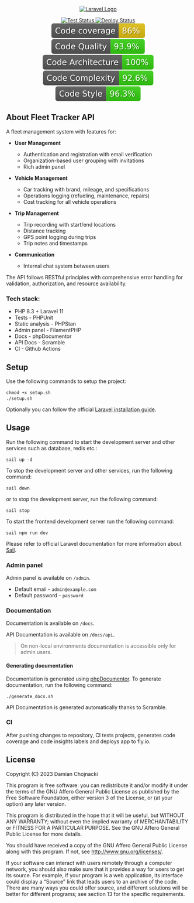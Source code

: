 <p align="center"><a href="https://laravel.com" target="_blank"><img src="https://raw.githubusercontent.com/laravel/art/master/logo-lockup/5%20SVG/2%20CMYK/1%20Full%20Color/laravel-logolockup-cmyk-red.svg" width="400" alt="Laravel Logo"></a></p>

<p align="center">
<a href="https://github.com/damianchojnacki/fleet-tracker-api/actions/workflows/test.yml">
<img src="https://github.com/damianchojnacki/fleet-tracker-api/actions/workflows/test.yml/badge.svg" alt="Test Status">
</a>
<a href="https://github.com/damianchojnacki/fleet-tracker-api/actions/workflows/deploy.yml">
<img src="https://github.com/damianchojnacki/fleet-tracker-api/actions/workflows/deploy.yml/badge.svg" alt="Deploy Status">
</a>
<br>
<a href="https://github.com/damianchojnacki/fleet-tracker-api/actions/workflows/tests.yml">
<img src="https://github.com/damianchojnacki/fleet-tracker-api/raw/badges/main/coverage.svg" alt="Code Coverage">
</a>
<a href="https://github.com/damianchojnacki/fleet-tracker-api/actions/workflows/insights.yml">
<img src="https://github.com/damianchojnacki/fleet-tracker-api/raw/badges/main/insights-code.svg" alt="Code Quality">
</a>
<a href="https://github.com/damianchojnacki/fleet-tracker-api/actions/workflows/insights.yml">
<img src="https://github.com/damianchojnacki/fleet-tracker-api/raw/badges/main/insights-architecture.svg" alt="Code Architecture">
</a>
<a href="https://github.com/damianchojnacki/fleet-tracker-api/actions/workflows/insights.yml">
<img src="https://github.com/damianchojnacki/fleet-tracker-api/raw/badges/main/insights-complexity.svg" alt="Code Complexity">
</a>
<a href="https://github.com/damianchojnacki/fleet-tracker-api/actions/workflows/insights.yml">
<img src="https://github.com/damianchojnacki/fleet-tracker-api/raw/badges/main/insights-style.svg" alt="Code Style">
</a>
</p>

## About Fleet Tracker API

A fleet management system with features for:

- **User Management**
    - Authentication and registration with email verification
    - Organization-based user grouping with invitations
    - Rich admin panel

- **Vehicle Management**
    - Car tracking with brand, mileage, and specifications
    - Operations logging (refueling, maintenance, repairs)
    - Cost tracking for all vehicle operations

- **Trip Management**
    - Trip recording with start/end locations
    - Distance tracking
    - GPS point logging during trips
    - Trip notes and timestamps

- **Communication**
    - Internal chat system between users

The API follows RESTful principles with comprehensive error handling for validation, authorization, and resource availability.

### Tech stack:
- PHP 8.3 + Laravel 11
- Tests - PHPUnit 
- Static analysis - PHPStan
- Admin panel - FilamentPHP
- Docs - phpDocumentor
- API Docs - Scramble
- CI - Github Actions

## Setup

Use the following commands to setup the project:

```shell
chmod +x setup.sh
./setup.sh
```

Optionally you can follow the official [Laravel installation guide](https://laravel.com/docs/10.x/installation).

## Usage

Run the following command to start the development server and other services such as database, redis etc.:

```shell
sail up -d
```

To stop the development server and other services, run the following command:

```shell
sail down
```

or to stop the development server, run the following command:

```shell
sail stop
```

To start the frontend development server run the following command:

```shell
sail npm run dev
```

Please refer to official Laravel documentation for more information about [Sail](https://laravel.com/docs/10.x/sail).

### Admin panel

Admin panel is available on `/admin`. 
- Default email - `admin@example.com`
- Default password - `password`

### Documentation

Documentation is available on `/docs`.

API Documentation is available on `/docs/api`. 

> On non-local environments documentation is accessible only for admin users.

#### Generating documentation

Documentation is generated using [phpDocumentor](https://www.phpdoc.org/). To generate documentation, run the following command:

```shell
./generate_docs.sh
```

API Documentation is generated automatically thanks to Scramble.

### CI 

After pushing changes to repository, CI tests projects, 
generates code coverage and code insights labels and deploys 
app to fly.io.

## License

Copyright (C) 2023 Damian Chojnacki

This program is free software: you can redistribute it and/or modify
it under the terms of the GNU Affero General Public License as
published by the Free Software Foundation, either version 3 of the
License, or (at your option) any later version.

This program is distributed in the hope that it will be useful,
but WITHOUT ANY WARRANTY; without even the implied warranty of
MERCHANTABILITY or FITNESS FOR A PARTICULAR PURPOSE.  See the
GNU Affero General Public License for more details.

You should have received a copy of the GNU Affero General Public License
along with this program. If not, see <http://www.gnu.org/licenses/>.

If your software can interact with users remotely through a computer network, 
you should also make sure that it provides a way for users to get its source. 
For example, if your program is a web application, its interface could display 
a “Source” link that leads users to an archive of the code. There are many ways 
you could offer source, and different solutions will be better for different 
programs; see section 13 for the specific requirements.
